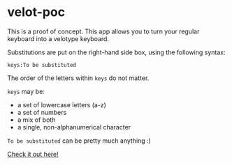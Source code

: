 # velot-poc

This is a proof of concept.
This app allows you to turn your regular keyboard into a velotype keyboard.

Substitutions are put on the right-hand side box, using the following syntax:

```
keys:To be substituted
```

The order of the letters within `keys` do not matter.

`keys` may be:
- a set of lowercase letters (a-z)
- a set of numbers
- a mix of both
- a single, non-alphanumerical character

`To be substituted` can be pretty much anything :)

[Check it out here!](https://adri326.github.io/velot-poc/index.html)
